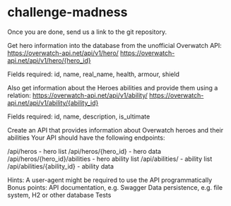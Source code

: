 # challenge-madness

Once you are done, send us a link to the git repository.

Get hero information into the database from the unofficial Overwatch API:
https://overwatch-api.net/api/v1/hero/
https://overwatch-api.net/api/v1/hero/{hero_id}

Fields required: id, name, real_name, health, armour, shield

Also get information about the Heroes abilities and provide them using a relation:
https://overwatch-api.net/api/v1/ability/
https://overwatch-api.net/api/v1/ability/{ability_id}

Fields required: id, name, description, is_ultimate

Create an API that provides information about Overwatch heroes and their abilities
Your API should have the following endpoints:

/api/heros - hero list
/api/heros/{hero_id} - hero data
/api/heros/{hero_id}/abilities - hero ability list
/api/abilities/ - ability list
/api/abilities/{ability_id} - ability data

Hints:
A user-agent might be required to use the API programmatically
Bonus points:
API documentation, e.g. Swagger
Data persistence, e.g. file system, H2 or other database
Tests